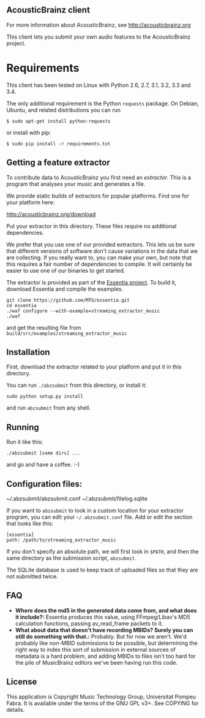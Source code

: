 AcousticBrainz client
---------------------

For more information about AcousticBrainz, see http://acousticbrainz.org

This client lets you submit your own audio features to the AcousticBrainz project.

Requirements
============

This client has been tested on Linux with Python 2.6, 2.7, 3.1, 3.2, 3.3 and 3.4.

The only additional requirement is the Python `requests` package.
On Debian, Ubuntu, and related distributions you can run

    $ sudo apt-get install python-requests

or install with pip:

    $ sudo pip install -r requirements.txt


Getting a feature extractor
---------------------------
To contribute data to AcousticBrainz you first need an _extractor_. This is a
program that analyses your music and generates a file.

We provide static builds of extractors for popular platforms. Find one
for your platform here:

http://acousticbrainz.org/download

Put your extractor in this directory. These files require no additional dependencies.

We prefer that you use one of our provided extractors. This lets us be sure that different
versions of software don't cause variations in the data that we are collecting.
If you really want to, you can make your own, but note that this requires
a fair number of dependencies to compile. It will certainly be easier to use one of
our binaries to get started.

The extractor is provided as part of the [Essentia project](http://essentia.upf.edu/).
To build it, download Essentia and compile the examples.

    git clone https://github.com/MTG/essentia.git
    cd essentia
    ./waf configure --with-example=streaming_extractor_music
    ./waf

and get the resulting file from `build/src/examples/streaming_extractor_music`

Installation
------------

First, download the extractor related to your platform and put it in
this directory.

You can run `./abzsubmit` from this directory, or install it:

    sudo python setup.py install

and run `abzsubmit` from any shell.


Running
-------

Run it like this:

    ./abzsubmit [some dirs] ...

and go and have a coffee. :-)

Configuration files:
-------------------

~/.abzsubmit/abzsubmit.conf
~/.abzsubmit/filelog.sqlite

If you want to `abzsubmit` to look in a custom location for your extractor program, you can edit your
`~/.abzsubmit.conf` file. Add or edit the section that looks like this:

```
[essentia]
path: /path/to/streaming_extractor_music
```

If you don't specify an absolute path, we will first look in `$PATH`, and then
the same directory as the submission script, `abzsubmit`.

The SQLite database is used to keep track of uploaded files so that they are
not submitted twice.

FAQ
---

* __Where does the md5 in the generated data come from, and what does it include?:__ Essentia produces this value, using FFmpeg/Libav's MD5 calculation functions, passing av\_read\_frame packets to it.
* __What about data that doesn't have recording MBIDs? Surely you can still do something with that.:__ Probably. But for now we aren't. We'd probably like non-MBID submissions to be possible, but determining the right way to index this sort of submission in external sources of metadata is a hard problem, and adding MBIDs to files isn't too hard for the pile of MusicBrainz editors we've been having run this code.

License
-------
This application is Copyright Music Technology Group, Universitat Pompeu Fabra.
It is available under the terms of the GNU GPL v3+. See COPYING for details.
